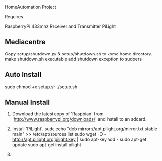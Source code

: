 HomeAutomation Project

Requires

RaspberryPi
433mhz Receiver and Transmitter
PiLight

Mediacentre
-----------
Copy setup/shutdown.py & setup/shutdown.sh to xbmc home directory.
make shutdown.sh executable
add shutdown exception to sudoers

Auto Install
------------

sudo chmod +x setup.sh
./setup.sh

Manual Install
--------------

1. Download the latest copy of 'Raspbian' from 'http://www.raspberrypi.org/downloads/' and install to an sdcard.

2. Install 'PiLight'.
	sudo echo "deb mirror://apt.pilight.org/mirror.txt stable main" >> /etc/apt/sources.list
	sudo wget -O - http://apt.pilight.org/pilight.key | sudo apt-key add -
	sudo apt-get update
	sudo apt-get install pilight

3.

